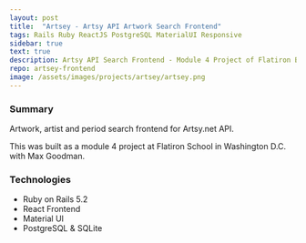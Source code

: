 ```yaml
---
layout: post
title:  "Artsey - Artsy API Artwork Search Frontend"
tags: Rails Ruby ReactJS PostgreSQL MaterialUI Responsive
sidebar: true
text: true
description: Artsy API Search Frontend - Module 4 Project of Flatiron Bootcamp
repo: artsey-frontend
image: /assets/images/projects/artsey/artsey.png
---
```

### Summary
Artwork, artist and period search frontend for Artsy.net API. 

This was built as a module 4 project at Flatiron School in Washington D.C. with Max Goodman.

### Technologies
- Ruby on Rails 5.2
- React Frontend
- Material UI
- PostgreSQL & SQLite